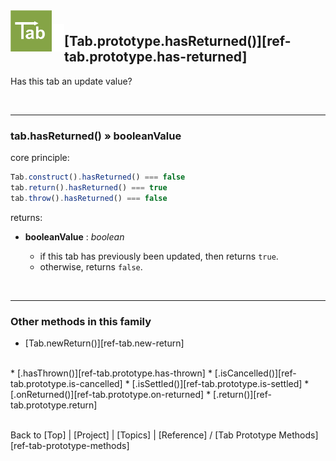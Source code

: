 <a name="top" ></a>

<img src="../img/tab-logo128.png" alt="Tab logo" align="left" style="float:left; margin-top:-22px;" height="66" /><img src="../img/1x1.png" align="left" style="float:left;" height="44" width="20" />
## [Tab.prototype.hasReturned()][ref-tab.prototype.has-returned]

Has this tab an update value?

<br />

---
### tab.hasReturned() » booleanValue

core principle:

````javascript
Tab.construct().hasReturned() === false
tab.return().hasReturned() === true
tab.throw().hasReturned() === false
````

returns:
*   **booleanValue** : *boolean*  
    
    *   if this tab has previously been updated, then returns `true`.
    *   otherwise, returns `false`.

<br />

---
### Other methods in this family

*   [Tab.newReturn()][ref-tab.new-return]
<br />
*   [.hasThrown()][ref-tab.prototype.has-thrown]
*   [.isCancelled()][ref-tab.prototype.is-cancelled]
*   [.isSettled()][ref-tab.prototype.is-settled]
*   [.onReturned()][ref-tab.prototype.on-returned]
*   [.return()][ref-tab.prototype.return]



<br /> Back to [Top] | [Project] | [Topics] | [Reference] / [Tab Prototype Methods][ref-tab-prototype-methods] <br />
